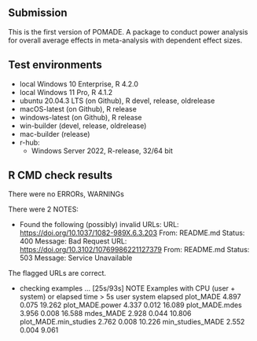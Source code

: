 ## Submission

This is the first version of POMADE. A package to conduct power analysis for overall average effects in meta-analysis with dependent effect sizes.

## Test environments

* local Windows 10 Enterprise, R 4.2.0
* local Windows 11 Pro, R 4.1.2
* ubuntu 20.04.3 LTS (on Github), R devel, release, oldrelease
* macOS-latest (on Github), R release
* windows-latest (on Github), R release
* win-builder (devel, release, oldrelease)
* mac-builder (release)
* r-hub:
  * Windows Server 2022, R-release, 32/64 bit

## R CMD check results

There were no ERRORs, WARNINGs 

There were 2 NOTES:

* Found the following (possibly) invalid URLs:
  URL: https://doi.org/10.1037/1082-989X.6.3.203
    From: README.md
    Status: 400
    Message: Bad Request
  URL: https://doi.org/10.3102/10769986221127379
    From: README.md
    Status: 503
    Message: Service Unavailable
    

The flagged URLs are correct.

* checking examples ... [25s/93s] NOTE
Examples with CPU (user + system) or elapsed time > 5s
                       user system elapsed
plot_MADE             4.897  0.075  19.262
plot_MADE.power       4.337  0.012  16.089
plot_MADE.mdes        3.956  0.008  16.588
mdes_MADE             2.928  0.044  10.806
plot_MADE.min_studies 2.762  0.008  10.226
min_studies_MADE      2.552  0.004   9.061
